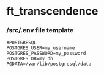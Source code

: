 # ft_transcendence

### /src/.env file template
```
#POSTGRESQL
POSTGRES_USER=my_username
POSTGRES_PASSWORD=my_password
POSTGRES_DB=my_db
PGDATA=/var/lib/postgresql/data
```
